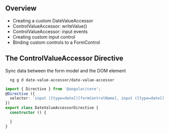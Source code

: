 ## Overview
- Creating a custom DateValueAccessor
- ControlValueAccessor: writeValue()
- ControlValueAccessor: input events
- Creating custom input control
- Binding custom controls to a FormControl


## The ControlValueAccessor Directive
Sync data between the form model and the DOM element

```
  ng g d date-value-accessor/date-value-accessor
```


```ts
import { Directive } from '@angular/core';
@Directive ({
  selector: 'input ([type=date])[formControlName], input ([type=date]) [formControl], input ([type=date]) [ngModel]'
})
export class DateValueAccessorDirective {
  constructor () {

  }
}
```
